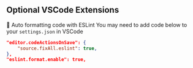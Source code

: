 ## Optional VSCode Extensions

📍 Auto formatting code with ESLint
You may need to add code below to your `settings.json` in VSCode

```json
"editor.codeActionsOnSave": {
    "source.fixAll.eslint": true,
},
"eslint.format.enable": true,
```